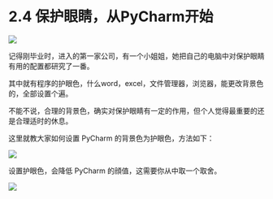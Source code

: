 # 2.4  保护眼睛，从PyCharm开始

![](http://image.iswbm.com/20200804124133.png)

记得刚毕业时，进入的第一家公司，有一个小姐姐，她把自己的电脑中对保护眼睛有用的配置都研究了一番。

其中就有程序的护眼色，什么word，excel，文件管理器，浏览器，能更改背景色的，全部设置个遍。

不能不说，合理的背景色，确实对保护眼睛有一定的作用，但个人觉得最重要的还是合理适时的休息。

这里就教大家如何设置 PyCharm 的背景色为护眼色，方法如下：

![](http://image.python-online.cn/20190721143450.png)

设置护眼色，会降低 PyCharm 的顔值，这需要你从中取一个取舍。



![](http://image.iswbm.com/20200607174235.png)